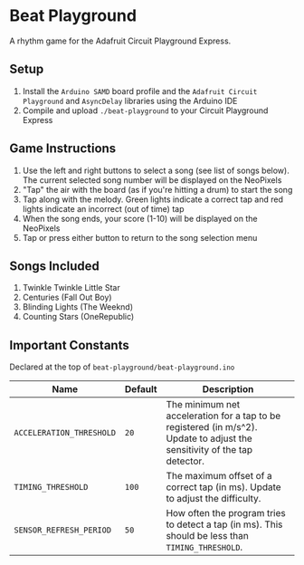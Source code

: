 # Beat Playground
A rhythm game for the Adafruit Circuit Playground Express.

## Setup
1. Install the `Arduino SAMD` board profile and the `Adafruit Circuit Playground` and `AsyncDelay` libraries using the Arduino IDE
2. Compile and upload `./beat-playground` to your Circuit Playground Express

## Game Instructions
1. Use the left and right buttons to select a song (see list of songs below). The current selected song number will be displayed on the NeoPixels
2. "Tap" the air with the board (as if you're hitting a drum) to start the song
3. Tap along with the melody. Green lights indicate a correct tap and red lights indicate an incorrect (out of time) tap
4. When the song ends, your score (1-10) will be displayed on the NeoPixels
5. Tap or press either button to return to the song selection menu

## Songs Included
1. Twinkle Twinkle Little Star
2. Centuries (Fall Out Boy)
3. Blinding Lights (The Weeknd)
4. Counting Stars (OneRepublic)

## Important Constants
Declared at the top of `beat-playground/beat-playground.ino`

Name | Default | Description
--- | --- | ---
`ACCELERATION_THRESHOLD` | `20` | The minimum net acceleration for a tap to be registered (in m/s^2). Update to adjust the sensitivity of the tap detector.
`TIMING_THRESHOLD` | `100` | The maximum offset of a correct tap (in ms). Update to adjust the difficulty.
`SENSOR_REFRESH_PERIOD` | `50` | How often the program tries to detect a tap (in ms). This should be less than `TIMING_THRESHOLD`.
